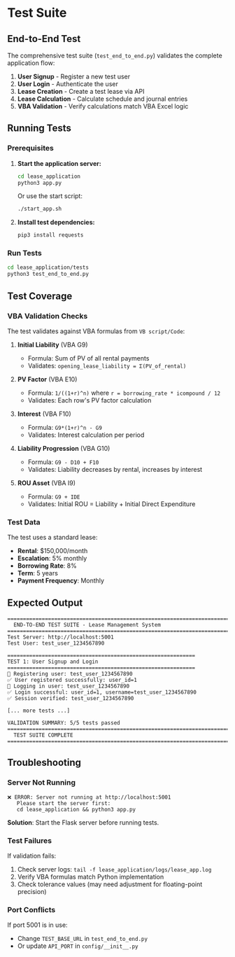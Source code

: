# Test Suite

## End-to-End Test

The comprehensive test suite (`test_end_to_end.py`) validates the complete application flow:

1. **User Signup** - Register a new test user
2. **User Login** - Authenticate the user
3. **Lease Creation** - Create a test lease via API
4. **Lease Calculation** - Calculate schedule and journal entries
5. **VBA Validation** - Verify calculations match VBA Excel logic

## Running Tests

### Prerequisites

1. **Start the application server:**
   ```bash
   cd lease_application
   python3 app.py
   ```

   Or use the start script:
   ```bash
   ./start_app.sh
   ```

2. **Install test dependencies:**
   ```bash
   pip3 install requests
   ```

### Run Tests

```bash
cd lease_application/tests
python3 test_end_to_end.py
```

## Test Coverage

### VBA Validation Checks

The test validates against VBA formulas from `VB script/Code`:

1. **Initial Liability** (VBA G9)
   - Formula: Sum of PV of all rental payments
   - Validates: `opening_lease_liability = Σ(PV_of_rental)`

2. **PV Factor** (VBA E10)
   - Formula: `1/((1+r)^n)` where `r = borrowing_rate * icompound / 12`
   - Validates: Each row's PV factor calculation

3. **Interest** (VBA F10)
   - Formula: `G9*(1+r)^n - G9`
   - Validates: Interest calculation per period

4. **Liability Progression** (VBA G10)
   - Formula: `G9 - D10 + F10`
   - Validates: Liability decreases by rental, increases by interest

5. **ROU Asset** (VBA I9)
   - Formula: `G9 + IDE`
   - Validates: Initial ROU = Liability + Initial Direct Expenditure

### Test Data

The test uses a standard lease:
- **Rental**: $150,000/month
- **Escalation**: 5% monthly
- **Borrowing Rate**: 8%
- **Term**: 5 years
- **Payment Frequency**: Monthly

## Expected Output

```
================================================================================
  END-TO-END TEST SUITE - Lease Management System
================================================================================
Test Server: http://localhost:5001
Test User: test_user_1234567890

============================================================
TEST 1: User Signup and Login
============================================================
📝 Registering user: test_user_1234567890
✅ User registered successfully: user_id=1
🔐 Logging in user: test_user_1234567890
✅ Login successful: user_id=1, username=test_user_1234567890
✅ Session verified: test_user_1234567890

[... more tests ...]

VALIDATION SUMMARY: 5/5 tests passed
================================================================================
  TEST SUITE COMPLETE
================================================================================
```

## Troubleshooting

### Server Not Running
```
❌ ERROR: Server not running at http://localhost:5001
   Please start the server first:
   cd lease_application && python3 app.py
```

**Solution**: Start the Flask server before running tests.

### Test Failures

If validation fails:
1. Check server logs: `tail -f lease_application/logs/lease_app.log`
2. Verify VBA formulas match Python implementation
3. Check tolerance values (may need adjustment for floating-point precision)

### Port Conflicts

If port 5001 is in use:
- Change `TEST_BASE_URL` in `test_end_to_end.py`
- Or update `API_PORT` in `config/__init__.py`

